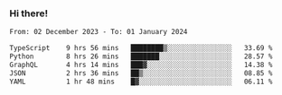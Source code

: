 ### Hi there!

<!--START_SECTION:waka-->

```txt
From: 02 December 2023 - To: 01 January 2024

TypeScript    9 hrs 56 mins   ████████▒░░░░░░░░░░░░░░░░   33.69 %
Python        8 hrs 26 mins   ███████░░░░░░░░░░░░░░░░░░   28.57 %
GraphQL       4 hrs 14 mins   ███▓░░░░░░░░░░░░░░░░░░░░░   14.38 %
JSON          2 hrs 36 mins   ██▒░░░░░░░░░░░░░░░░░░░░░░   08.85 %
YAML          1 hr 48 mins    █▓░░░░░░░░░░░░░░░░░░░░░░░   06.11 %
```

<!--END_SECTION:waka-->
